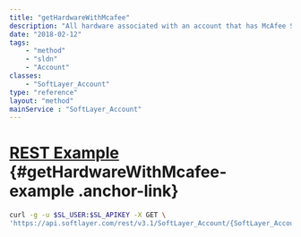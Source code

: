 ```yaml
---
title: "getHardwareWithMcafee"
description: "All hardware associated with an account that has McAfee Secure software components."
date: "2018-02-12"
tags:
    - "method"
    - "sldn"
    - "Account"
classes:
    - "SoftLayer_Account"
type: "reference"
layout: "method"
mainService : "SoftLayer_Account"
---
```


# [REST Example](#getHardwareWithMcafee-example) <a href="/article/rest/"><i class="fas fa-question"></i></a> {#getHardwareWithMcafee-example .anchor-link} 
```bash
curl -g -u $SL_USER:$SL_APIKEY -X GET \
'https://api.softlayer.com/rest/v3.1/SoftLayer_Account/{SoftLayer_AccountID}/getHardwareWithMcafee'
```
